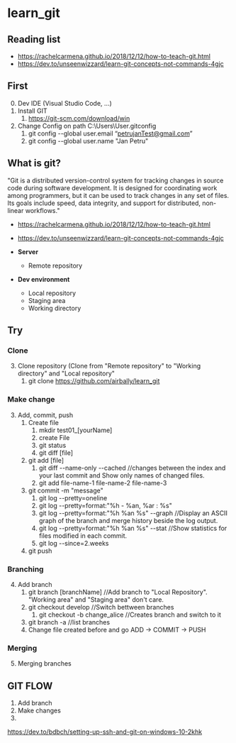 # learn_git

## Reading list
- https://rachelcarmena.github.io/2018/12/12/how-to-teach-git.html
- https://dev.to/unseenwizzard/learn-git-concepts-not-commands-4gjc


## First 
0. Dev IDE (Visual Studio Code, ...)
1. Install GIT 
    1. https://git-scm.com/download/win
2. Change Config on path C:\Users\User\.gitconfig
    1. git config --global user.email “petrujanTest@gmail.com”  
    2. git config --global user.name "Jan Petru"


## What is git?
"Git is a distributed version-control system for tracking changes in source code during software development. It is designed for coordinating work among programmers, but it can be used to track changes in any set of files. Its goals include speed, data integrity, and support for distributed, non-linear workflows."

- https://rachelcarmena.github.io/2018/12/12/how-to-teach-git.html
- https://dev.to/unseenwizzard/learn-git-concepts-not-commands-4gjc

- **Server**
    - Remote repository
- **Dev environment**
    - Local repository
    - Staging area
    - Working directory

## Try

### Clone
3. Clone repository (Clone from "Remote repository" to "Working directory" and "Local repository"
    1. git clone https://github.com/airbally/learn_git

### Make change
3. Add, commit, push
    1. Create file
        1. mkdir test01_[yourName]
        2. create File
        3. git status
        4. git diff [file]
    2. git add [file]
        1. git diff --name-only --cached //changes between the index and your last commit and Show only names of changed files.
        2. git add file-name-1 file-name-2 file-name-3
    3. git commit -m "message"
        1. git log --pretty=oneline
        2. git log --pretty=format:"%h - %an, %ar : %s"
        3. git log --pretty=format:"%h %an %s" --graph //Display an ASCII graph of the branch and merge history beside the log output.
        4. git log --pretty=format:"%h %an %s"  --stat  //Show statistics for files modified in each commit.
        5. git log --since=2.weeks
    4. git push 

### Branching
4. Add branch
    1. git branch [branchName]  //Add branch to "Local Repository". "Working area" and "Staging area" don't care. 
    2. git checkout develop //Switch bettween branches
        1. git checkout -b change_alice //Creates branch and switch to it
    3. git branch -a //list branches
    4. Change file created before and go ADD -> COMMIT -> PUSH

### Merging
5. Merging branches

## GIT FLOW
1. Add branch
2. Make changes
3. 

https://dev.to/bdbch/setting-up-ssh-and-git-on-windows-10-2khk
